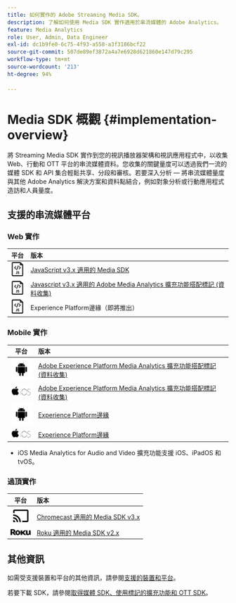 ```yaml
---
title: 如何實作的 Adobe Streaming Media SDK。
description: 了解如何使用 Media SDK 實作適用於串流媒體的 Adobe Analytics。
feature: Media Analytics
role: User, Admin, Data Engineer
exl-id: dc1b9fe0-6c75-4f93-a558-a3f3186bcf22
source-git-commit: 507de89ef3872a4a7e6928d621860e147d79c295
workflow-type: tm+mt
source-wordcount: '213'
ht-degree: 94%

---
```


# Media SDK 概觀 {#implementation-overview}

將 Streaming Media SDK 實作到您的視訊播放器架構和視訊應用程式中，以收集 Web、行動和 OTT 平台的串流媒體資料。您收集的關鍵量度可以透過我們一流的媒體 SDK 和 API 集合輕鬆共享、分段和審核。若要深入分析 — 將串流媒體量度與其他 Adobe Analytics 解決方案和資料點結合，例如對象分析或行動應用程式造訪和人員量度。

## 支援的串流媒體平台

### Web 實作

| 平台 |  版本 |
|:----:|:----|
| <img src="assets/javascript-icon.png"> | [JavaScript v3.x 適用的 Media SDK](/help/getting-started/download-sdks.md#web-implementation-download-web-sdk) |
| <img src="assets/javascript-icon.png"> | [Javascript v3.x 適用的 Adobe Media Analytics 擴充功能搭配標記 (資料收集)](/help/getting-started/download-sdks.md#web-implementation-download-web-sdk) |
| <img src="assets/javascript-icon.png"> | Experience Platform邊緣（即將推出） |

### Mobile 實作

| 平台 |  版本 |
|:----:|:----|
| <img src="assets/android-icon.png"> | [Adobe Experience Platform Media Analytics 擴充功能搭配標記 (資料收集)](/help/getting-started/download-sdks.md#mobile-implementation-get-mobile-extension) |
| <img src="assets/apple-ios-icon.png"> | [Adobe Experience Platform Media Analytics 擴充功能搭配標記 (資料收集)](/help/getting-started/download-sdks.md#mobile-implementation-get-mobile-extension) |
| <img src="assets/android-icon.png"> | [Experience Platform邊緣](/help/implementation/edge/edge-mobile-sdk.md) |
| <img src="assets/apple-ios-icon.png"> | [Experience Platform邊緣](/help/implementation/edge/edge-mobile-sdk.md) |

* iOS Media Analytics for Audio and Video 擴充功能支援 iOS、iPadOS 和 tvOS。

### 過頂實作

| 平台 |  版本 |
|:------:|:-----|
| <img src="assets/chromecast-icon.png"> | [Chromecast 適用的 Media SDK v3.x](/help/getting-started/download-sdks.md#over-the-top-implementation-download-ott-libraries) |
| <img src="assets/roku-icon.png"> | [Roku 適用的 Media SDK v2.x](/help/getting-started/download-sdks.md#over-the-top-implementation-download-ott-libraries) |


## 其他資訊

如需受支援裝置和平台的其他資訊，請參閱[支援的裝置和平台](/help/getting-started/supported-devices.md)。

若要下載 SDK，請參閱[取得媒體 SDK、使用標記的擴充功能和 OTT SDK](/help/getting-started/download-sdks.md)。
